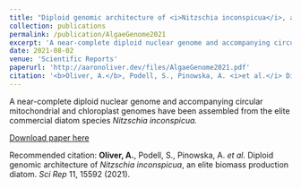 ```yaml
---
title: "Diploid genomic architecture of <i>Nitzschia inconspicua</i>, an elite biomass production diatom"
collection: publications
permalink: /publication/AlgaeGenome2021
excerpt: 'A near-complete diploid nuclear genome and accompanying circular mitochondrial and chloroplast genomes have been assembled from the elite commercial diatom species <i>Nitzschia inconspicua.</i>'
date: 2021-08-02
venue: 'Scientific Reports'
paperurl: 'http://aaronoliver.dev/files/AlgaeGenome2021.pdf'
citation: '<b>Oliver, A.</b>, Podell, S., Pinowska, A. <i>et al.</i> Diploid genomic architecture of <i>Nitzschia inconspicua</i>, an elite biomass production diatom. <i>Sci Rep</i> 11, 15592 (2021).'
---
```

A near-complete diploid nuclear genome and accompanying circular mitochondrial and chloroplast genomes have been assembled from the elite commercial diatom species <i>Nitzschia inconspicua.</i>

[Download paper here](http://aaronoliver.dev/files/AlgaeGenome2021.pdf)

Recommended citation: <b>Oliver, A.</b>, Podell, S., Pinowska, A. <i>et al.</i> Diploid genomic architecture of <i>Nitzschia inconspicua</i>, an elite biomass production diatom. <i>Sci Rep</i> 11, 15592 (2021).